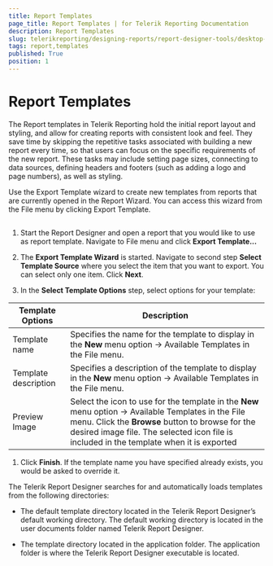 ```yaml
---
title: Report Templates
page_title: Report Templates | for Telerik Reporting Documentation
description: Report Templates
slug: telerikreporting/designing-reports/report-designer-tools/desktop-designers/standalone-report-designer/report-templates
tags: report,templates
published: True
position: 1
---
```


# Report Templates



The Report templates in Telerik Reporting hold the initial report layout and styling, and allow for creating reports
        with consistent look and feel. They save time by skipping the repetitive tasks associated with building a new report every
        time, so that users can focus on the specific requirements of the new report. These tasks may include setting page sizes,
        connecting to data sources, defining headers and footers (such as adding a logo and page numbers), as well as styling.
      

Use the Export Template wizard to create new templates from reports that are currently opened in the Report Wizard.
        You can access this wizard from the File menu by clicking Export Template.
      

## 

1. Start the Report Designer and open a report that you would like to use as report template. Navigate to File menu and click __Export Template...__

1. The __Export Template Wizard__ is started. Navigate to second step __Select Template Source__ where you select the item that you want to export. You can select only one item. Click __Next__.
            

1. In the __Select Template Options__ step, select options for your template:
            


| Template Options | Description |
| ------ | ------ |
|Template name|Specifies the name for the template to display in the __New__ menu option -> Available Templates in the File menu.|
|Template description|Specifies a description of the template to display in the __New__ menu option -> Available Templates in the File menu.|
|Preview Image|Select the icon to use for the template in the __New__ menu option -> Available Templates in the File menu. Click the __Browse__ button to browse for the desired image file. The selected icon file is included in the template when it is exported|




1. Click __Finish__. If the template name you have specified already exists, you would be asked to override it.
            

The Telerik Report Designer searches for and automatically loads templates from the following directories:
        

* The default template directory located in the Telerik Report Designer’s default working directory.
              The default working directory is located in the user documents folder named Telerik Report Designer.
            

* The template directory located in the application folder. The application folder is where the Telerik Report Designer executable is located.
